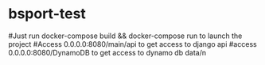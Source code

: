 # bsport-test
#Just run docker-compose build && docker-compose run to launch the project
#Access 0.0.0.0:8080/main/api to get access to django api
#access 0.0.0.0:8080/DynamoDB to get access to dynamo db data/n
